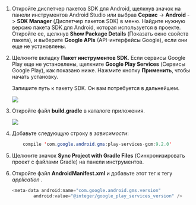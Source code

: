 1. Откройте диспетчер пакетов SDK для Android, щелкнув значок на панели инструментов Android Studio или выбрав **Сервис** -> **Android** -> **SDK Manager** (Диспетчер пакетов SDK) в меню. Найдите нужную версию пакета SDK для Android, которая используется в проекте. Откройте ее, щелкнув **Show Package Details** (Показать окно свойств пакета), и выберите **Google APIs** (API-интерфейсы Google), если они еще не установлены.
2. Щелкните вкладку **Пакет инструментов SDK**. Если сервисы Google Play еще не установлены, щелкните **Google Play Services** (Сервисы Google Play), как показано ниже. Нажмите кнопку **Применить**, чтобы начать установку. 
   
    Запишите путь к пакету SDK. Он вам потребуется в дальнейшем. 
   
    ![](./media/notification-hubs-android-studio-add-google-play-services/notification-hubs-android-studio-sdk-manager.png)
3. Откройте файл **build.gradle** в каталоге приложения.
   
    ![](./media/notification-hubs-android-studio-add-google-play-services/notification-hubs-android-studio-add-google-play-dependency.png)
4. Добавьте следующую строку в *зависимости*: 
    
    ```java
        compile 'com.google.android.gms:play-services-gcm:9.2.0'
    ```
5. Щелкните значок **Sync Project with Gradle Files** (Синхронизировать проект с файлами Gradle) на панели инструментов.
6. Откройте файл **AndroidManifest.xml** и добавьте этот тег к тегу *application* .
   
    ```java
    <meta-data android:name="com.google.android.gms.version"
            android:value="@integer/google_play_services_version" />
    ```

